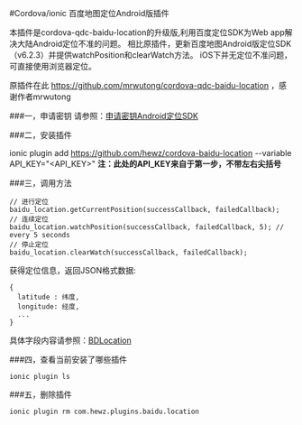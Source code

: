 #Cordova/ionic 百度地图定位Android版插件


本插件是cordova-qdc-baidu-location的升级版,利用百度定位SDK为Web app解决大陆Android定位不准的问题。
相比原插件，更新百度地图Android版定位SDK（v6.2.3）并提供watchPosition和clearWatch方法。 iOS下并无定位不准问题，可直接使用浏览器定位。

原插件在此 https://github.com/mrwutong/cordova-qdc-baidu-location ，感谢作者mrwutong



###一，申请密钥
请参照：[申请密钥Android定位SDK](http://developer.baidu.com/map/index.php?title=android-locsdk/guide/key)

###二，安装插件

ionic plugin add https://github.com/hewz/cordova-baidu-location --variable API_KEY="<API_KEY>"
**注：此处的API_KEY来自于第一步，不带左右尖括号**


###三，调用方法
```
// 进行定位
baidu_location.getCurrentPosition(successCallback, failedCallback);
// 连续定位
baidu_location.watchPosition(successCallback, failedCallback, 5); // every 5 seconds
// 停止定位
baidu_location.clearWatch(successCallback, failedCallback);
```
获得定位信息，返回JSON格式数据:
```
{
  latitude : 纬度,
  longitude: 经度,
  ...
}
```
具体字段内容请参照：[BDLocation](http://developer.baidu.com/map/loc_refer/index.html)

###四，查看当前安装了哪些插件
```
ionic plugin ls
```

###五，删除插件
```
ionic plugin rm com.hewz.plugins.baidu.location
```



